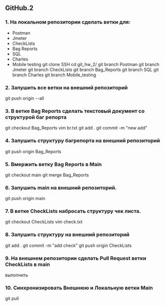 ## GitHub.2
### 1. На локальном репозитории сделать ветки для:
- Postman
- Jmeter
- CheckLists
- Bag Reports
- SQL
- Charles
- Mobile testing
git clone SSH
cd git_hw_2/
git branch Postman 
git branch Jmeter 
git branch CheckLists
git branch Bag_Reports 
git branch SQL 
git branch Charles 
git branch Mobile_testing

### 2. Запушить все ветки на внешний репозиторий
git push origin --all

### 3. В ветке Bag Reports сделать текстовый документ со структурой баг репорта
git checkout Bag_Reports
vim br.txt
git add .
git commit -m "new add"

### 4. Запушить структуру багрепорта на внешний репозиторий
git push origin Bag_Reports

### 5. Вмержить ветку Bag Reports в Main
git checkout main
git merge Bag_Reports

### 6. Запушить main на внешний репозиторий.
git push origin main

### 7. В ветке CheckLists набросать структуру чек листа.
git checkout CheckLists
vim check.txt

### 8. Запушить структуру на внешний репозиторий
git add .
git commit -m "add check"
git push origin CheckLists

### 9. На внешнем репозитории сделать Pull Request ветки CheckLists в main
выполнить

### 10. Синхронизировать Внешнюю и Локальную ветки Main
git pull

